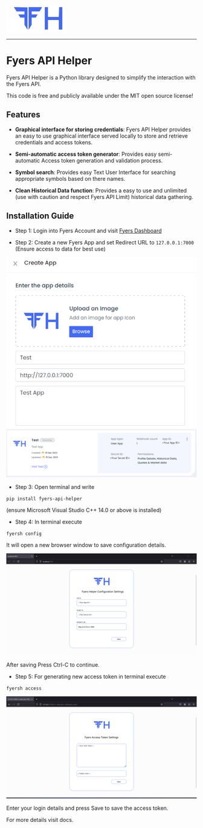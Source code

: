 ![logo](assets/images/config_logo.png)

----

# Fyers API Helper

Fyers API Helper is a Python library designed to simplify the interaction with the Fyers API.

This code is free and publicly available under the MIT open source license!

## Features

- **Graphical interface for storing credentials**: Fyers API Helper provides an easy to use graphical interface served locally to store and retrieve credentials and access tokens.

- **Semi-automatic access token generator**: Provides easy semi-automatic Access token generation and validation process.

- **Symbol search**: Provides easy Text User Interface for searching appropriate symbols based on there names.

- **Clean Historical Data function**: Provides a easy to use and unlimited (use with caution and respect Fyers API Limit) historical data gathering.

## Installation Guide

- Step 1: Login into Fyers Account and visit [Fyers Dashboard](https://myapi.fyers.in/dashboard)

- Step 2: Create a new Fyers App and set Redirect URL to `127.0.0.1:7000` (Ensure access to data for best use)

![Create App](assets/images/Create%20App.png)
![Create App2](assets/images/Create%20App2.png)

- Step 3: Open terminal and write 
```
pip install fyers-api-helper
``` 
(ensure Microsoft Visual Studio C++ 14.0 or above is installed)

- Step 4: In terminal execute 
```
fyersh config
```
 It will open a new browser window to save configuration details.

![Configuration](assets/images/Configuration.png)

After saving Press Ctrl-C to continue.

- Step 5: For generating new access token in terminal execute
```
fyersh access
```
![Access](assets/images/Access.png)

Enter your login details and press Save to save the access token.

For more details visit docs.